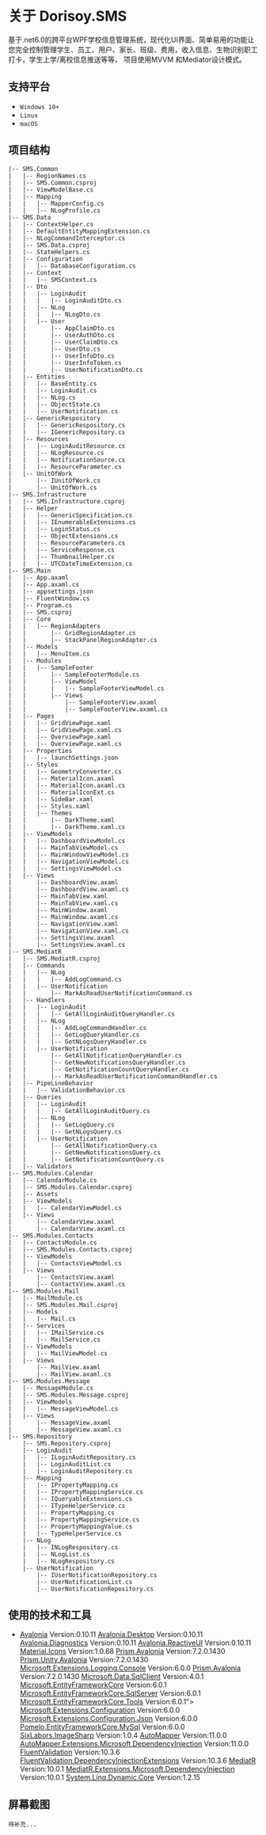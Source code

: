 # 关于 Dorisoy.SMS

   基于.net6.0的跨平台WPF学校信息管理系统，现代化UI界面、简单易用的功能让您完全控制管理学生、员工、用户、家长、班级、费用，收入信息、生物识别职工打卡，学生上学/离校信息推送等等， 项目使用MVVM 和Mediator设计模式。

## 支持平台

* `Windows 10+`
* `Linux`
* `macOS`

## 项目结构

    |-- SMS.Common
    |   |-- RegionNames.cs
    |   |-- SMS.Common.csproj
    |   |-- ViewModelBase.cs
    |   |-- Mapping
    |   |   |-- MapperConfig.cs
    |   |   |-- NLogProfile.cs
    |-- SMS.Data
    |   |-- ContextHelper.cs
    |   |-- DefaultEntityMappingExtension.cs
    |   |-- NLogCommandInterceptor.cs
    |   |-- SMS.Data.csproj
    |   |-- StateHelpers.cs
    |   |-- Configuration
    |   |   |-- DatabaseConfiguration.cs
    |   |-- Context
    |   |   |-- SMSContext.cs
    |   |-- Dto
    |   |   |-- LoginAudit
    |   |   |   |-- LoginAuditDto.cs
    |   |   |-- NLog
    |   |   |   |-- NLogDto.cs
    |   |   |-- User
    |   |       |-- AppClaimDto.cs
    |   |       |-- UserAuthDto.cs
    |   |       |-- UserClaimDto.cs
    |   |       |-- UserDto.cs
    |   |       |-- UserInfoDto.cs
    |   |       |-- UserInfoToken.cs
    |   |       |-- UserNotificationDto.cs
    |   |-- Entities
    |   |   |-- BaseEntity.cs
    |   |   |-- LoginAudit.cs
    |   |   |-- NLog.cs
    |   |   |-- ObjectState.cs
    |   |   |-- UserNotification.cs
    |   |-- GenericRespository
    |   |   |-- GenericRespository.cs
    |   |   |-- IGenericRepository.cs
    |   |-- Resources
    |   |   |-- LoginAuditResource.cs
    |   |   |-- NLogResource.cs
    |   |   |-- NotificationSource.cs
    |   |   |-- ResourceParameter.cs
    |   |-- UnitOfWork
    |       |-- IUnitOfWork.cs
    |       |-- UnitOfWork.cs
    |-- SMS.Infrastructure
    |   |-- SMS.Infrastructure.csproj
    |   |-- Helper
    |   |   |-- GenericSpecification.cs
    |   |   |-- IEnumerableExtensions.cs
    |   |   |-- LoginStatus.cs
    |   |   |-- ObjectExtensions.cs
    |   |   |-- ResourceParameters.cs
    |   |   |-- ServiceResponse.cs
    |   |   |-- ThumbnailHelper.cs
    |   |   |-- UTCDateTimeExtension.cs
    |-- SMS.Main
    |   |-- App.axaml
    |   |-- App.axaml.cs
    |   |-- appsettings.json
    |   |-- FluentWindow.cs
    |   |-- Program.cs
    |   |-- SMS.csproj
    |   |-- Core
    |   |   |-- RegionAdapters
    |   |       |-- GridRegionAdapter.cs
    |   |       |-- StackPanelRegionAdapter.cs
    |   |-- Models
    |   |   |-- MenuItem.cs
    |   |-- Modules
    |   |   |-- SampleFooter
    |   |       |-- SampleFooterModule.cs
    |   |       |-- ViewModel
    |   |       |   |-- SampleFooterViewModel.cs
    |   |       |-- Views
    |   |           |-- SampleFooterView.axaml
    |   |           |-- SampleFooterView.axaml.cs
    |   |-- Pages
    |   |   |-- GridViewPage.xaml
    |   |   |-- GridViewPage.xaml.cs
    |   |   |-- OverviewPage.xaml
    |   |   |-- OverviewPage.xaml.cs
    |   |-- Properties
    |   |   |-- launchSettings.json
    |   |-- Styles
    |   |   |-- GeometryConverter.cs
    |   |   |-- MaterialIcon.axaml
    |   |   |-- MaterialIcon.axaml.cs
    |   |   |-- MaterialIconExt.cs
    |   |   |-- SideBar.xaml
    |   |   |-- Styles.xaml
    |   |   |-- Themes
    |   |       |-- DarkTheme.xaml
    |   |       |-- DarkTheme.xaml.cs
    |   |-- ViewModels
    |   |   |-- DashboardViewModel.cs
    |   |   |-- MainTabViewModel.cs
    |   |   |-- MainWindowViewModel.cs
    |   |   |-- NavigationViewModel.cs
    |   |   |-- SettingsViewModel.cs
    |   |-- Views
    |       |-- DashboardView.axaml
    |       |-- DashboardView.axaml.cs
    |       |-- MainTabView.xaml
    |       |-- MainTabView.xaml.cs
    |       |-- MainWindow.axaml
    |       |-- MainWindow.axaml.cs
    |       |-- NavigationView.xaml
    |       |-- NavigationView.xaml.cs
    |       |-- SettingsView.axaml
    |       |-- SettingsView.axaml.cs
    |-- SMS.MediatR
    |   |-- SMS.MediatR.csproj
    |   |-- Commands
    |   |   |-- NLog
    |   |   |   |-- AddLogCommand.cs
    |   |   |-- UserNotification
    |   |       |-- MarkAsReadUserNotificationCommand.cs
    |   |-- Handlers
    |   |   |-- LoginAudit
    |   |   |   |-- GetAllLoginAuditQueryHandler.cs
    |   |   |-- NLog
    |   |   |   |-- AddLogCommandHandler.cs
    |   |   |   |-- GetLogQueryHandler.cs
    |   |   |   |-- GetNLogsQueryHandler.cs
    |   |   |-- UserNotification
    |   |       |-- GetAllNotificationQueryHandler.cs
    |   |       |-- GetNewNotificationsQueryHandler.cs
    |   |       |-- GetNotificationCountQueryHandler.cs
    |   |       |-- MarkAsReadUserNotificationCommandHandler.cs
    |   |-- PipeLineBehavior
    |   |   |-- ValidationBehavior.cs
    |   |-- Queries
    |   |   |-- LoginAudit
    |   |   |   |-- GetAllLoginAuditQuery.cs
    |   |   |-- NLog
    |   |   |   |-- GetLogQuery.cs
    |   |   |   |-- GetNLogsQuery.cs
    |   |   |-- UserNotification
    |   |       |-- GetAllNotificationQuery.cs
    |   |       |-- GetNewNotificationsQuery.cs
    |   |       |-- GetNotificationCountQuery.cs
    |   |-- Validators
    |-- SMS.Modules.Calendar
    |   |-- CalendarModule.cs
    |   |-- SMS.Modules.Calendar.csproj
    |   |-- Assets
    |   |-- ViewModels
    |   |   |-- CalendarViewModel.cs
    |   |-- Views
    |       |-- CalendarView.axaml
    |       |-- CalendarView.axaml.cs
    |-- SMS.Modules.Contacts
    |   |-- ContactsModule.cs
    |   |-- SMS.Modules.Contacts.csproj
    |   |-- ViewModels
    |   |   |-- ContactsViewModel.cs
    |   |-- Views
    |       |-- ContactsView.axaml
    |       |-- ContactsView.axaml.cs
    |-- SMS.Modules.Mail
    |   |-- MailModule.cs
    |   |-- SMS.Modules.Mail.csproj
    |   |-- Models
    |   |   |-- Mail.cs
    |   |-- Services
    |   |   |-- IMailService.cs
    |   |   |-- MailService.cs
    |   |-- ViewModels
    |   |   |-- MailViewModel.cs
    |   |-- Views
    |       |-- MailView.axaml
    |       |-- MailView.axaml.cs
    |-- SMS.Modules.Message
    |   |-- MessageModule.cs
    |   |-- SMS.Modules.Message.csproj
    |   |-- ViewModels
    |   |   |-- MessageViewModel.cs
    |   |-- Views
    |       |-- MessageView.axaml
    |       |-- MessageView.axaml.cs
    |-- SMS.Repository
        |-- SMS.Repository.csproj
        |-- LoginAudit
        |   |-- ILoginAuditRepository.cs
        |   |-- LoginAuditList.cs
        |   |-- LoginAuditRepository.cs
        |-- Mapping
        |   |-- IPropertyMapping.cs
        |   |-- IPropertyMappingService.cs
        |   |-- IQueryableExtensions.cs
        |   |-- ITypeHelperService.cs
        |   |-- PropertyMapping.cs
        |   |-- PropertyMappingService.cs
        |   |-- PropertyMappingValue.cs
        |   |-- TypeHelperService.cs
        |-- NLog
        |   |-- INLogRespository.cs
        |   |-- NLogList.cs
        |   |-- NLogRespository.cs
        |-- UserNotification
            |-- IUserNotificationRepository.cs
            |-- UserNotificationList.cs
            |-- UserNotificationRepository.cs


## 使用的技术和工具

-
   <a href="">Avalonia</a> Version:0.10.11
   <a href="">Avalonia.Desktop</a> Version:0.10.11
   <a href="">Avalonia.Diagnostics</a> Version:0.10.11
   <a href="">Avalonia.ReactiveUI</a> Version:0.10.11
   <a href="">Material.Icons</a> Version:1.0.68
   <a href="">Prism.Avalonia</a> Version:7.2.0.1430
   <a href="">Prism.Unity.Avalonia</a> Version:7.2.0.1430
   <a href="">Microsoft.Extensions.Logging.Console</a> Version:6.0.0
   <a href="">Prism.Avalonia</a> Version:7.2.0.1430
   <a href="">Microsoft.Data.SqlClient</a> Version:4.0.1
   <a href="">Microsoft.EntityFrameworkCore</a> Version:6.0.1
   <a href="">Microsoft.EntityFrameworkCore.SqlServer</a> Version:6.0.1
   <a href="">Microsoft.EntityFrameworkCore.Tools</a> Version:6.0.1">
   <a href="">Microsoft.Extensions.Configuration</a> Version:6.0.0
   <a href="">Microsoft.Extensions.Configuration.Json</a> Version:6.0.0
   <a href="">Pomelo.EntityFrameworkCore.MySql</a> Version:6.0.0
   <a href="">SixLabors.ImageSharp</a> Version:1.0.4
   <a href="">AutoMapper</a> Version:11.0.0
   <a href="">AutoMapper.Extensions.Microsoft.DependencyInjection</a> Version:11.0.0
   <a href="">FluentValidation</a> Version:10.3.6
   <a href="">FluentValidation.DependencyInjectionExtensions</a> Version:10.3.6
   <a href="">MediatR</a> Version:10.0.1
   <a href="">MediatR.Extensions.Microsoft.DependencyInjection</a> Version:10.0.1
   <a href="">System.Linq.Dynamic.Core</a> Version:1.2.15

   
## 屏幕截图
  
    待补充...